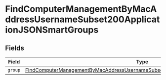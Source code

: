 # FindComputerManagementByMacAddressUsernameSubset200ApplicationJSONSmartGroups


## Fields

| Field                                                                                                                                                                                               | Type                                                                                                                                                                                                | Required                                                                                                                                                                                            | Description                                                                                                                                                                                         |
| --------------------------------------------------------------------------------------------------------------------------------------------------------------------------------------------------- | --------------------------------------------------------------------------------------------------------------------------------------------------------------------------------------------------- | --------------------------------------------------------------------------------------------------------------------------------------------------------------------------------------------------- | --------------------------------------------------------------------------------------------------------------------------------------------------------------------------------------------------- |
| `group`                                                                                                                                                                                             | [FindComputerManagementByMacAddressUsernameSubset200ApplicationJSONSmartGroupsGroup](../../models/operations/findcomputermanagementbymacaddressusernamesubset200applicationjsonsmartgroupsgroup.md) | :heavy_minus_sign:                                                                                                                                                                                  | N/A                                                                                                                                                                                                 |
